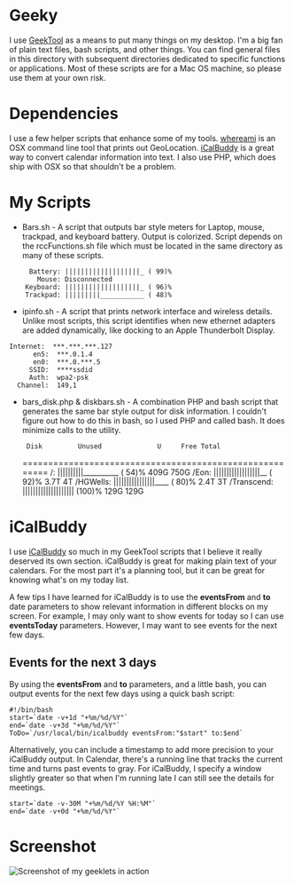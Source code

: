 # Geeky 

I use [GeekTool](http://projects.tynsoe.org/en/geektool/) as a means to put many things on my desktop. I'm a big fan of plain text files, bash scripts, and other things. You can find general files in this directory with subsequent directories dedicated to  specific functions or applications. Most of these scripts are for a Mac OS machine, so please use them at your own risk.  

# Dependencies

I use a few helper scripts that enhance some of my tools. [whereami](http://d.pr/f/C2qV) is an OSX command line tool that prints out GeoLocation. [iCalBuddy](http://hasseg.org/icalBuddy/) is a great way to convert calendar information into text.  I also use PHP, which does ship with OSX so that shouldn't be a problem. 


# My Scripts


* Bars.sh - A script that outputs bar style meters for Laptop, mouse, trackpad, and keyboard battery. Output is colorized. Script depends on the rccFunctions.sh file which must be located in the same directory as many of these scripts.

```
	 Battery: |||||||||||||||||||_ ( 99)%
	   Mouse: Disconnected
	Keyboard: |||||||||||||||||||_ ( 96)%
	Trackpad: |||||||||___________ ( 48)%
```

* ipinfo.sh - A script that prints network interface and wireless details. Unlike most scripts, this script identifies when new ethernet adapters are added dynamically, like docking to an Apple Thunderbolt Display. 

```
Internet:  ***.***.***.127
      en5:  ***.0.1.4
      en0:  ***.0.***.5
     SSID:  ****ssdid
     Auth:  wpa2-psk
  Channel:  149,1
```

* bars_disk.php &amp; diskbars.sh - A combination PHP and bash script that generates the same bar style output for disk information. I couldn't figure out how to do this in bash, so I used PHP and called bash. It does minimize calls to the utility.


	   Disk         Unused              U     Free Total
	========================================================
				 /: ||||||||||__________ ( 54)%  409G  750G
			  /Eon: ||||||||||||||||||__ ( 92)%  3.7T  4T
		  /HGWells: ||||||||||||||||____ ( 80)%  2.4T  3T
		/Transcend: |||||||||||||||||||| (100)%  129G  129G

# iCalBuddy
I use [iCalBuddy](http://hasseg.org/icalBuddy/) so much in my GeekTool scripts that I believe it really deserved its own section. iCalBuddy is great for making plain text of your calendars. For the most part it's a planning tool, but it can be great for knowing what's on my today list. 

A few tips I have learned for iCalBuddy is to use the __eventsFrom__ and __to__ date parameters to show relevant information in different blocks on my screen. For example, I may only want to show events for today so I can use __eventsToday__ parameters. However, I may want to see events for the next few days.

## Events for the next 3 days
By using the __eventsFrom__ and __to__ parameters, and a little bash, you can output events for the next few days using a quick bash script:

	#!/bin/bash
	start=`date -v+1d "+%m/%d/%Y"`
	end=`date -v+3d "+%m/%d/%Y"`
	ToDo=`/usr/local/bin/icalbuddy eventsFrom:"$start" to:$end` 

Alternatively, you can include a timestamp to add more precision to your iCalBuddy output. In Calendar, there's a running line that tracks the current time and turns past events to gray. For iCalBuddy, I specify a window slightly greater so that when I'm running late I can still see the details for meetings.

	start=`date -v-30M "+%m/%d/%Y %H:%M"`
	end=`date -v+0d "+%m/%d/%Y"`

# Screenshot

![Screenshot of my geeklets in action](/geeky/screenshot.jpg)



